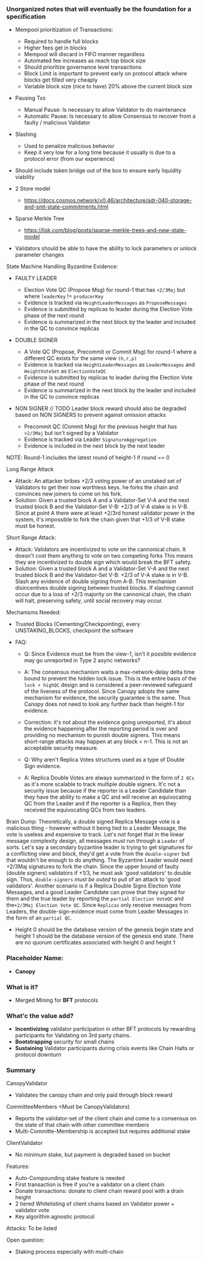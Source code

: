 ### Unorganized notes that will eventually be the foundation for a specification

- Mempool prioritization of Transactions:
    - Required to handle full blocks
    - Higher fees get in blocks
    - Mempool will discard in FIFO manner regardless
    - Automated fee increases as reach top block size
    - Should prioritize governance level transactions
    - Block Limit is important to prevent early on protocol attack where blocks get filled very cheaply
    - Variable block size (nice to have) 20% above the current block size

- Pausing Txs
    - Manual Pause: Is necessary to allow Validator to do maintenance
    - Automatic Pause: Is necessary to allow Consensus to recover from a faulty / malicious Validator

- Slashing
    - Used to penalize malicious behavior
    - Keep it very low for a long time because it usually is due to a protocol error (from our experience)

- Should include token bridge out of the box to ensure early liquidity viability

- 2 Store model
    - https://docs.cosmos.network/v0.46/architecture/adr-040-storage-and-smt-state-commitments.html

- Sparse Merkle Tree
    - https://lisk.com/blog/posts/sparse-merkle-trees-and-new-state-model

- Validators should be able to have the ability to lock parameters or unlock parameter changes

State Machine Handling Byzantine Evidence:

- FAULTY LEADER
    - Election Vote QC (Propose Msg) for round-1 that has `+2/3Maj` but where `leaderKey` != `producerKey`
    - Evidence is tracked via `HeightLeaderMessages` as `ProposeMessages`
    - Evidence is submitted by replicas to leader during the Election Vote phase of the next round
    - Evidence is summarized in the next block by the leader and included in the QC to convince replicas

- DOUBLE SIGNER
    - A Vote QC (Propose, Precommit or Commit Msg) for round-1 where a different QC exists for the same view `(h,r,p)`
    - Evidence is tracked via `HeightLeaderMessages` as `LeaderMessages` and `HeightVoteSet` as `ElectionVoteQC`
    - Evidence is submitted by replicas to leader during the Election Vote phase of the next round
    - Evidence is summarized in the next block by the leader and included in the QC to convince replicas

- NON SIGNER // TODO Leader block reward should also be degraded based on NON SIGNERS to prevent against omission
  attacks
    - Precommit QC (Commit Msg) for the previous height that has `+2/3Maj` but isn't signed by a Validator
    - Evidence is tracked via Leader `SignatureAggregation`
    - Evidence is included in the next block by the next leader

NOTE: Round-1 includes the latest round of height-1 if round == 0

Long Range Attack
- Attack: An attacker bribes +2/3 voting power of an unstaked set of Validators to get their now worthless keys. he forks the chain 
and convinces new joiners to come on his fork.
- Solution: Given a trusted block A and a Validator-Set V-A and the next trusted block B and the Validator-Set V-B:
  +2/3 of V-A stake is in V-B. Since at point A there were at least +2/3rd honest validator power in the system, it's 
  impossible to fork the chain given that +1/3 of V-B stake must be honest.

Short Range Attack:
- Attack: Validators are incentivized to vote on the cannonical chain. It doesn't cost them anything to vote on two competing forks
  This means they are incentivized to double sign which would break the BFT safety.
- Solution: Given a trusted block A and a Validator-Set V-A and the next trusted block B and the Validator-Set V-B:
  +2/3 of V-A stake is in V-B. Slash any evidence of double signing from A-B. This mechanism disincentives double signing between
  trusted blocks. If slashing cannot occur due to a loss of +2/3 majority on the cannonical chain, the chain will halt, preserving safety,
  until social recovery may occur. 

Mechanisms Needed:
- Trusted Blocks (Cementing/Checkpointing), every UNSTAKING_BLOCKS, checkpoint the software 

- FAQ:
    - Q: Since Evidence must be from the view-1, isn't it possible evidence may go unreported in Type 2 async networks?
    - A: The consensus mechanism waits a max-network-delay delta time bound to prevent the hidden lock issue. This is
      the entire basis
      of the `lock + highQC` design and is considered a peer-reviewed safeguard of the liveness of the protocol. Since
      Canopy adopts the same
      mechanism for evidence, the security guarantee is the same. Thus Canopy does not need to look any further back
      than height-1 for
      evidence.
    - Correction: it's not about the evidence going unreported, it's about the evidence happening after the reporting
      period is over and providing
      no mechanism to punish double signers. This means short-range attacks may happen at any block < n-1. This is not
      an acceptable security measure.

    - Q: Why aren't Replica Votes structures used as a type of Double Sign evidence.
    - A: Replica Double Votes are always summarized in the form of `2 QCs` as it's more scalable to track multiple
      double signers.
      It'c not a security issue because if the reporter is a Leader Candidate than they have the ability to make a QC
      and will receive
      an equivocating QC from the Leader and if the reporter is a Replica, then they received the equivocating QCs from
      two leaders.

Brain Dump: Theoretically, a double signed Replica Message vote is a malicious thing - however without it being tied to
a Leader Message,
the vote is useless and expensive to track. Let's not forget that in the linear message complexity design, all messages
must run through
a `Leader` of sorts. Let's say a secondary byzantine leader is trying to get signatures for a conflicting view and
block, they'd get
a vote from the `double-signer` but that wouldn't be enough to do anything. The Byzantine Leader would need +2/3Maj
signatures to fork
the chain. Since the upper bound of faulty (double signers) validators if +1/3, he must ask 'good validators' to double
sign. Thus,
`double-signers` *must be outed* to pull of an attack to 'good validators'. Another scenario is if a Replica Double
Signs Election Vote
Messages, and a good Leader Candidate can prove that they signed for them and the true leader by reporting
the `partial Election VoteQC`
and the`+2/3Maj Election Vote QC`. Since `Replicas` only receive messages from Leaders, the double-sign-evidence must
come from Leader Messages
in the form of an `partial QC`.

- Height 0 should be the database version of the genesis begin state and height 1 should be the database version of the
  genesis end state. There are no quorum certificates associated with height 0 and height 1

### Placeholder Name:

- **Canopy**

### What is it?

- Merged Mining for **BFT** protocols

### What'c the value add?

- **Incentivizing** validator participation in other BFT protocols by rewarding participants for Validating on 3rd party
  chains.
- **Bootstrapping** security for small chains
- **Sustaining** Validator participants during crisis events like Chain Halts or protocol downturn

### Summary

CanopyValidator

- Validates the canopy chain and only paid through block reward

CommitteeMembers <Must be CanopyValidators)

- Reports the validator-set of the client chain and come to a consensus on the state of that chain with other committee
  members
- Multi-Committe-Membership is accepted but requires additional stake

ClientValidator

- No minimum stake, but payment is degraded based on bucket

Features:

- Auto-Compounding stake feature is needed
- First transaction is free if you're a validator on a client chain
- Donate transactions: donate to client chain reward pool with a drain height
- 2 tiered Whitelisting of client chains based on Validator power + validator vote
- Key algorithm agnostic protocol

Attacks:
To be listed

Open question:

- Staking process especially with multi-chain